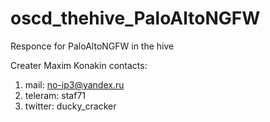 # oscd_thehive_PaloAltoNGFW
Responce for PaloAltoNGFW in the hive

Creater Maxim Konakin
contacts:
1) mail: no-ip3@yandex.ru
2) teleram: staf71
3) twitter: ducky_cracker